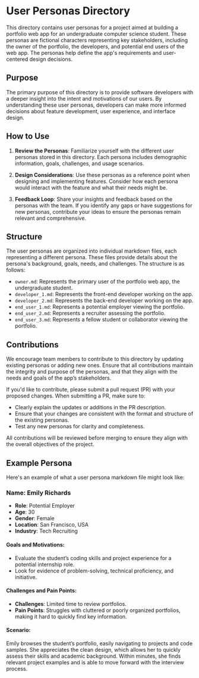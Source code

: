 # User Personas Directory

This directory contains user personas for a project aimed at building a portfolio web app for an undergraduate computer science student. These personas are fictional characters representing key stakeholders, including the owner of the portfolio, the developers, and potential end users of the web app. The personas help define the app's requirements and user-centered design decisions.


## Purpose

The primary purpose of this directory is to provide software developers with a deeper insight into the intent and motivations of our users. By understanding these user personas, developers can make more informed decisions about feature development, user experience, and interface design.


## How to Use

1. **Review the Personas**: Familiarize yourself with the different user personas stored in this directory. Each persona includes demographic information, goals, challenges, and usage scenarios.
   
2. **Design Considerations**: Use these personas as a reference point when designing and implementing features. Consider how each persona would interact with the feature and what their needs might be.

3. **Feedback Loop**: Share your insights and feedback based on the personas with the team. If you identify any gaps or have suggestions for new personas, contribute your ideas to ensure the personas remain relevant and comprehensive.


## Structure

The user personas are organized into individual markdown files, each representing a different persona. These files provide details about the persona's background, goals, needs, and challenges. The structure is as follows:

- `owner.md`: Represents the primary user of the portfolio web app, the undergraduate student.
- `developer_1.md`: Represents the front-end developer working on the app.
- `developer_2.md`: Represents the back-end developer working on the app.
- `end_user_1.md`: Represents a potential employer viewing the portfolio.
- `end_user_2.md`: Represents a recruiter assessing the portfolio.
- `end_user_3.md`: Represents a fellow student or collaborator viewing the portfolio.


## Contributions

We encourage team members to contribute to this directory by updating existing personas or adding new ones. Ensure that all contributions maintain the integrity and purpose of the personas, and that they align with the needs and goals of the app’s stakeholders.

If you'd like to contribute, please submit a pull request (PR) with your proposed changes. When submitting a PR, make sure to:
- Clearly explain the updates or additions in the PR description.
- Ensure that your changes are consistent with the format and structure of the existing personas.
- Test any new personas for clarity and completeness.

All contributions will be reviewed before merging to ensure they align with the overall objectives of the project.


## Example Persona

Here's an example of what a user persona markdown file might look like:

### Name: Emily Richards
- **Role**: Potential Employer
- **Age**: 30  
- **Gender**: Female  
- **Location**: San Francisco, USA  
- **Industry**: Tech Recruiting

#### Goals and Motivations:
- Evaluate the student’s coding skills and project experience for a potential internship role.
- Look for evidence of problem-solving, technical proficiency, and initiative.

#### Challenges and Pain Points:
- **Challenges**: Limited time to review portfolios.
- **Pain Points**: Struggles with cluttered or poorly organized portfolios, making it hard to quickly find key information.

#### Scenario:
Emily browses the student’s portfolio, easily navigating to projects and code samples. She appreciates the clean design, which allows her to quickly assess their skills and academic background. Within minutes, she finds relevant project examples and is able to move forward with the interview process.
